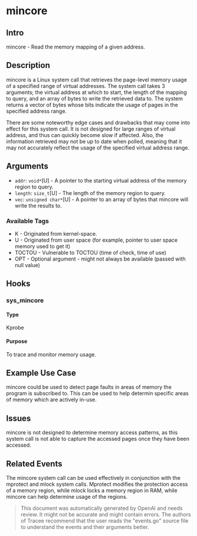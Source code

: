 
# mincore

## Intro
mincore - Read the memory mapping of a given address.

## Description
mincore is a Linux system call that retrieves the page-level memory usage of a specified range of virtual addresses. The system call takes 3 arguments; the virtual address at which to start, the length of the mapping to query, and an array of bytes to write the retrieved data to. The system returns a vector of bytes whose bits indicate the usage of pages in the specified address range. 

There are some noteworthy edge cases and drawbacks that may come into effect for this system call. It is not designed for large ranges of virtual address, and thus can quickly become slow if affected. Also, the information retrieved may not be up to date when polled, meaning that it may not accurately reflect the usage of the specified virtual address range.


## Arguments
* `addr`: `void*`[U] - A pointer to the starting virtual address of the memory region to query.
* `length`: `size_t`[U] - The length of the memory region to query.
* `vec`: `unsigned char*`[U] - A pointer to an array of bytes that mincore will write the results to.

### Available Tags
* K - Originated from kernel-space.
* U - Originated from user space (for example, pointer to user space memory used to get it)
* TOCTOU - Vulnerable to TOCTOU (time of check, time of use)
* OPT - Optional argument - might not always be available (passed with null value)

## Hooks
### sys_mincore
#### Type
Kprobe
#### Purpose
To trace and monitor memory usage.

## Example Use Case
mincore could be used to detect page faults in areas of memory the program is subscribed to. This can be used to help determin specific areas of memory which are actively in-use.

## Issues
mincore is not designed to determine memory access patterns, as this system call is not able to capture the accessed pages once they have been accessed.

## Related Events
The mincore system call can be used effectively in conjunction with the mprotect and mlock system calls. Mprotect modifies the protection access of a memory region, while mlock locks a memory region in RAM, while mincore can help determine usage of the regions.

> This document was automatically generated by OpenAI and needs review. It might
> not be accurate and might contain errors. The authors of Tracee recommend that
> the user reads the "events.go" source file to understand the events and their
> arguments better.
